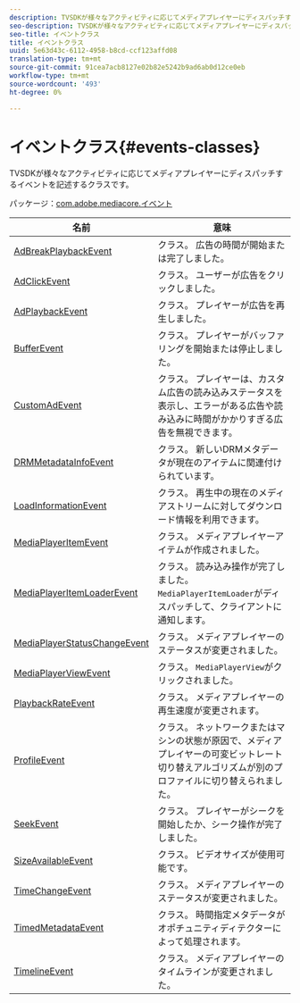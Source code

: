 ```yaml
---
description: TVSDKが様々なアクティビティに応じてメディアプレイヤーにディスパッチするイベントを記述するクラスです。
seo-description: TVSDKが様々なアクティビティに応じてメディアプレイヤーにディスパッチするイベントを記述するクラスです。
seo-title: イベントクラス
title: イベントクラス
uuid: 5e63d43c-6112-4958-b8cd-ccf123affd08
translation-type: tm+mt
source-git-commit: 91cea7acb8127e02b82e5242b9ad6ab0d12ce0eb
workflow-type: tm+mt
source-wordcount: '493'
ht-degree: 0%

---
```



# イベントクラス{#events-classes}

TVSDKが様々なアクティビティに応じてメディアプレイヤーにディスパッチするイベントを記述するクラスです。

パッケージ：[com.adobe.mediacore.イベント](https://help.adobe.com/en_US/primetime/api/psdk/asdoc-dhls_1.4/com/adobe/mediacore/events/package-detail.html)

| 名前 | 意味 |
|---|---|
| [AdBreakPlaybackEvent](https://help.adobe.com/en_US/primetime/api/psdk/asdoc-dhls_1.4/com/adobe/mediacore/events/AdBreakPlaybackEvent.html) | クラス。 広告の時間が開始または完了しました。 |
| [AdClickEvent](https://help.adobe.com/en_US/primetime/api/psdk/asdoc-dhls_1.4/com/adobe/mediacore/events/AdClickEvent.html) | クラス。 ユーザーが広告をクリックしました。 |
| [AdPlaybackEvent](https://help.adobe.com/en_US/primetime/api/psdk/asdoc-dhls_1.4/com/adobe/mediacore/events/AdPlaybackEvent.html) | クラス。 プレイヤーが広告を再生しました。 |
| [BufferEvent](https://help.adobe.com/en_US/primetime/api/psdk/asdoc-dhls_1.4/com/adobe/mediacore/events/BufferEvent.html) | クラス。 プレイヤーがバッファリングを開始または停止しました。 |
| [CustomAdEvent](https://help.adobe.com/en_US/primetime/api/psdk/asdoc-dhls_1.4/com/adobe/mediacore/timeline/advertising/CustomAdEvent.html) | クラス。 プレイヤーは、カスタム広告の読み込みステータスを表示し、エラーがある広告や読み込みに時間がかかりすぎる広告を無視できます。 |
| [DRMMetadataInfoEvent](https://help.adobe.com/en_US/primetime/api/psdk/asdoc-dhls_1.4/com/adobe/mediacore/events/DRMMetadataInfoEvent.html) | クラス。 新しいDRMメタデータが現在のアイテムに関連付けられています。 |
| [LoadInformationEvent](https://help.adobe.com/en_US/primetime/api/psdk/asdoc-dhls_1.4/com/adobe/mediacore/events/LoadInformationEvent.html) | クラス。 再生中の現在のメディアストリームに対してダウンロード情報を利用できます。 |
| [MediaPlayerItemEvent](https://help.adobe.com/en_US/primetime/api/psdk/asdoc-dhls_1.4/com/adobe/mediacore/events/MediaPlayerItemEvent.html) | クラス。 メディアプレイヤーアイテムが作成されました。 |
| [MediaPlayerItemLoaderEvent](https://help.adobe.com/en_US/primetime/api/psdk/asdoc-dhls_1.4/com/adobe/mediacore/events/MediaPlayerItemLoaderEvent.html) | クラス。 読み込み操作が完了しました。 `MediaPlayerItemLoader`がディスパッチして、クライアントに通知します。 |
| [MediaPlayerStatusChangeEvent](https://help.adobe.com/en_US/primetime/api/psdk/asdoc-dhls_1.4/com/adobe/mediacore/events/MediaPlayerStatusChangeEvent.html) | クラス。 メディアプレイヤーのステータスが変更されました。 |
| [MediaPlayerViewEvent](https://help.adobe.com/en_US/primetime/api/psdk/asdoc-dhls_1.4/com/adobe/mediacore/events/MediaPlayerViewEvent.html) | クラス。 `MediaPlayerView`がクリックされました。 |
| [PlaybackRateEvent](https://help.adobe.com/en_US/primetime/api/psdk/asdoc-dhls_1.4/com/adobe/mediacore/events/PlaybackRateEvent.html) | クラス。 メディアプレイヤーの再生速度が変更されます。 |
| [ProfileEvent](https://help.adobe.com/en_US/primetime/api/psdk/asdoc-dhls_1.4/com/adobe/mediacore/events/ProfileEvent.html) | クラス。 ネットワークまたはマシンの状態が原因で、メディアプレイヤーの可変ビットレート切り替えアルゴリズムが別のプロファイルに切り替えられました。 |
| [SeekEvent](https://help.adobe.com/en_US/primetime/api/psdk/asdoc-dhls_1.4/com/adobe/mediacore/events/SeekEvent.html) | クラス。 プレイヤーがシークを開始したか、シーク操作が完了しました。 |
| [SizeAvailableEvent](https://help.adobe.com/en_US/primetime/api/psdk/asdoc-dhls_1.4/com/adobe/mediacore/events/SizeAvailableEvent.html) | クラス。 ビデオサイズが使用可能です。 |
| [TimeChangeEvent](https://help.adobe.com/en_US/primetime/api/psdk/asdoc-dhls_1.4/com/adobe/mediacore/events/TimeChangeEvent.html) | クラス。 メディアプレイヤーのステータスが変更されました。 |
| [TimedMetadataEvent](https://help.adobe.com/en_US/primetime/api/psdk/asdoc-dhls_1.4/com/adobe/mediacore/events/TimedMetadataEvent.html) | クラス。 時間指定メタデータがオポチュニティディテクターによって処理されます。 |
| [TimelineEvent](https://help.adobe.com/en_US/primetime/api/psdk/asdoc-dhls_1.4/com/adobe/mediacore/events/TimelineEvent.html) | クラス。 メディアプレイヤーのタイムラインが変更されました。 |